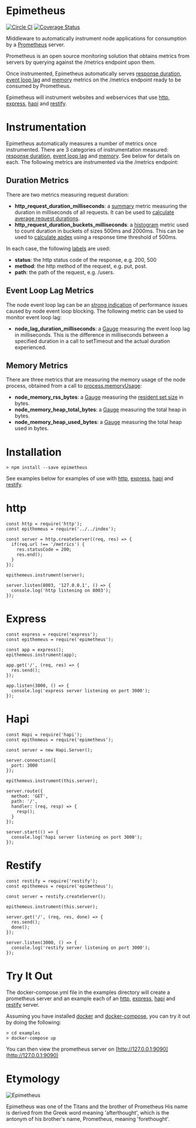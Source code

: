 # Epimetheus 
[![Circle CI](https://circleci.com/gh/roylines/node-epimetheus.svg?style=svg)](https://circleci.com/gh/roylines/node-epimetheus)
[![Coverage Status](https://coveralls.io/repos/github/roylines/node-epimetheus/badge.svg?branch=master)](https://coveralls.io/github/roylines/node-epimetheus?branch=master)

Middleware to automatically instrument node applications for consumption by a [Prometheus](https://prometheus.io/) server. 

Prometheus is an open source monitoring solution that obtains metrics from servers by querying against the /metrics endpoint upon them. 
 
Once instrumented, Epimetheus automatically serves [response duration](#duration), [event loop lag](#lag) and [memory](#memory) metrics on the /metrics endpoint ready to be consumed by Prometheus.

Epimetheus will instrument websites and webservices that use [http](#http), [express](#express), [hapi](#hapi) and [restify](#restify).

# Instrumentation
Epimetheus automatically measures a number of metrics once instrumented. There are 3 categories of instrumentation measured: [response duration](#duration), [event loop lag](#lag) and [memory](#memory). See below for details on each.
The following metrics are instrumented via the /metrics endpoint:

## <a name="duration"></a> Duration Metrics
There are two metrics measuring request duration:

- **http\_request\_duration\_milliseconds**: a [summary](https://prometheus.io/docs/concepts/metric_types/#summary) metric measuring the duration in milliseconds of all requests. It can be used to [calculate average request durations](https://prometheus.io/docs/practices/histograms/#count-and-sum-of-observations).
- **http\_request\_duration\_buckets\_milliseconds**: a [histogram](https://prometheus.io/docs/concepts/metric_types/#histogram) metric used to count duration in buckets of sizes 500ms and 2000ms. This can be used to [calculate apdex](https://prometheus.io/docs/practices/histograms/#apdex-score) using a response time threshold of 500ms.

In each case, the following [labels](https://prometheus.io/docs/practices/naming/#labels) are used:

- **status**: the http status code of the response, e.g. 200, 500
- **method**: the http method of the request, e.g. put, post.
- **path**: the path of the request, e.g. /users.

## <a name="lag"></a>Event Loop Lag Metrics
The node event loop lag can be an [strong indication](https://strongloop.com/strongblog/node-js-performance-event-loop-monitoring/) of performance issues caused by node event loop blocking. The following metric can be used to monitor event loop lag:

- **node\_lag\_duration\_milliseconds**: a [Gauge](https://prometheus.io/docs/concepts/metric_types/#gauge) measuring the event loop lag in milliseconds. This is the difference in milliseconds between a specified duration in a call to setTimeout and the actual duration experienced.

## <a name="memory"></a>Memory Metrics
There are three metrics that are measuring the memory usage of the node process, obtained from a call to [process.memoryUsage](https://nodejs.org/docs/latest-v5.x/api/process.html#process_process_memoryusage):

- **node\_memory\_rss\_bytes**: a [Gauge](https://prometheus.io/docs/concepts/metric_types/#gauge) measuring the [resident set size](http://en.wikipedia.org/wiki/Resident_set_size) in bytes.
- **node\_memory\_heap\_total\_bytes**: a [Gauge](https://prometheus.io/docs/concepts/metric_types/#gauge) measuring the total heap in bytes.
- **node\_memory\_heap\_used\_bytes**: a [Gauge](https://prometheus.io/docs/concepts/metric_types/#gauge) measuring the total heap used in bytes.

# Installation
```
> npm install --save epimetheus
```

See examples below for examples of use with [http](#http), [express](#express), [hapi](#hapi) and [restify](#restify).

# <a name="http"></a> http
```
const http = require('http');
const epithemeus = require('../../index');

const server = http.createServer((req, res) => {
  if(req.url !== '/metrics') {
    res.statusCode = 200;
    res.end();
  }
});

epithemeus.instrument(server);

server.listen(8003, '127.0.0.1', () => {
  console.log('http listening on 8003'); 
});

```
# <a name="express"></a> Express
```
const express = require('express');
const epithemeus = require('epimetheus');

const app = express();
epithemeus.instrument(app);
    
app.get('/', (req, res) => {
  res.send();
});

app.listen(3000, () => {
  console.log('express server listening on port 3000');
});

```
# <a name="hapi"></a> Hapi
```
const Hapi = require('hapi');
const epithemeus = require('epimetheus');

const server = new Hapi.Server();

server.connection({
  port: 3000
});
    
epithemeus.instrument(this.server);
    
server.route({
  method: 'GET',
  path: '/',
  handler: (req, resp) => {
    resp();
  }
});
   
server.start(() => {
  console.log('hapi server listening on port 3000');
});
```
# <a name="restify"></a> Restify
```
const restify = require('restify');
const epithemeus = require('epimetheus');

const server = restify.createServer();

epithemeus.instrument(this.server);

server.get('/', (req, res, done) => {
  res.send();
  done();
});

server.listen(3000, () => {
  console.log('restify server listening on port 3000');
});

```
# Try It Out
The docker-compose.yml file in the examples directory will create a prometheus server and an example each of an [http](#http), [express](#express), [hapi](#hapi) and [restify](#restify) server. 

Assuming you have installed [docker](https://docs.docker.com) and [docker-compose](https://docs.docker.com/compose/install/), you can try it out by doing the following:

```
> cd examples
> docker-compose up
```

You can then view the prometheus server on [http://127.0.0.1:9090](http://127.0.0.1:9090)

# Etymology

![Epimetheus](http://www.greekmythology.com/images/mythology/epimetheus_28.jpg)

Epimetheus was one of the Titans and the brother of Prometheus
His name is derived from the Greek word meaning 'afterthought', 
which is the antonym of his brother's name, Prometheus, meaning 'forethought'. 

